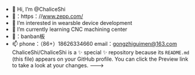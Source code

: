 - 👋 Hi, I’m @ChaliceShi
- 🔗：https：//www.zepp.com/
- 👀 I’m interested in wearsble device development
- 🌱 I’m currently learning CNC machining center
- 🍠：banban板 
- 📫 phone：（86+）18626334660 email：gongzhiguimen@163.com
ChaliceShi/ChaliceShi is a ✨ special ✨ repository because its `README.md` (this file) appears on your GitHub profile.
You can click the Preview link to take a look at your changes.
--->
